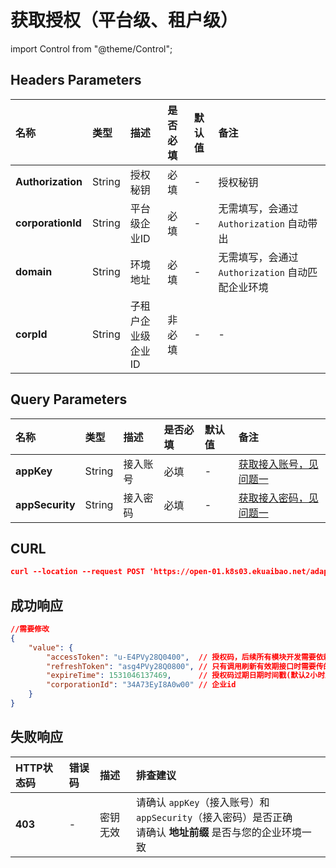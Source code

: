 # 获取授权（平台级、租户级）

import Control from "@theme/Control";

<Control
  method="POST"
  url="/adapter/api/v3/token"
/>

## Headers Parameters

| 名称 | 类型 | 描述 | 是否必填 | 默认值 | 备注 |
| :--- | :--- | :--- | :--- |:--- | :--- |
| **Authorization** | String | 授权秘钥 | 必填 | - | 授权秘钥 |
| **corporationId** | String | 平台级企业ID | 必填 | - | 无需填写，会通过 `Authorization` 自动带出 |
| **domain** | String | 环境地址 | 必填 | - | 无需填写，会通过 `Authorization` 自动匹配企业环境 |
| **corpId** | String | 子租户企业级企业ID | 非必填 | - | - |

## Query Parameters

| 名称 | 类型 | 描述 | 是否必填 | 默认值 | 备注 |
| :--- | :--- | :--- | :--- |:--- | :--- |
| **appKey**       | String | 接入账号 | 必填 | - | [获取接入账号，见问题一](/docs/open-api/getting-started/question-answer) |
| **appSecurity**  | String | 接入密码 | 必填 | - | [获取接入密码，见问题一](/docs/open-api/getting-started/question-answer) |

## CURL
```json
curl --location --request POST 'https://open-01.k8s03.ekuaibao.net/adapter/api/v3/token?appKey=xxx&appSecurity=xxx'
```

## 成功响应
```json
//需要修改
{
    "value": {
        "accessToken": "u-E4PVy28Q0400",  // 授权码，后续所有模块开发需要依赖此返回值
        "refreshToken": "asg4PVy28Q0800", // 只有调用刷新有效期接口时需要传的token
        "expireTime": 1531046137469,      // 授权码过期日期时间戳(默认2小时后到期)
        "corporationId": "34A73EyI8A0w00" // 企业id
    }
}
```

## 失败响应

| HTTP状态码 | 错误码 | 描述 | 排查建议 |
| :--- | :--- | :--- | :--- |
| **403** | - | 密钥无效 | 请确认 `appKey`（接入账号）和 `appSecurity`（接入密码）是否正确<br/>请确认 **地址前缀** 是否与您的企业环境一致 |
